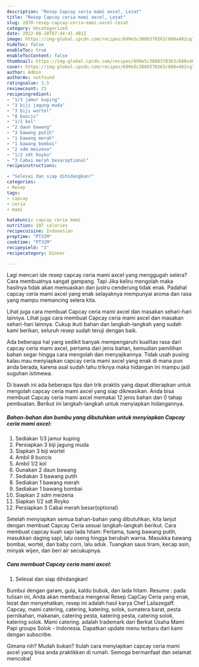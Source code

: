 ```yaml
---
description: "Resep Capcay ceria mami axcel, Lezat"
title: "Resep Capcay ceria mami axcel, Lezat"
slug: 2870-resep-capcay-ceria-mami-axcel-lezat
category: Uncategorized
date: 2022-08-28T07:44:41.481Z
image: https://img-global.cpcdn.com/recipes/699e5c3880370363/680x482cq70/capcay-ceria-mami-axcel-foto-resep-utama.jpg
hideToc: false
enableToc: true
enableTocContent: false
thumbnail: https://img-global.cpcdn.com/recipes/699e5c3880370363/680x482cq70/capcay-ceria-mami-axcel-foto-resep-utama.jpg
cover: https://img-global.cpcdn.com/recipes/699e5c3880370363/680x482cq70/capcay-ceria-mami-axcel-foto-resep-utama.jpg
author: Admin
authorAv: notfound
ratingvalue: 3.5
reviewcount: 25
recipeingredient:
- "1/3 jamur kuping"
- "3 biji jagung muda"
- "3 biji wortel"
- "8 buncis"
- "1/2 kol"
- "2 daun bawang"
- "3 bawang putih"
- "1 bawang merah"
- "1 bawang bombai"
- "2 sdm meizena"
- "1/2 sdt Royko"
- "3 Cabai merah besaroptional"
recipeinstructions:

- "Selesai dan siap dihidangkan!"
categories:
- Resep
tags:
- capcay
- ceria
- mami

katakunci: capcay ceria mami 
nutrition: 107 calories
recipecuisine: Indonesian
preptime: "PT32M"
cooktime: "PT32M"
recipeyield: "3"
recipecategory: Dinner

---
```



Lagi mencari ide resep capcay ceria mami axcel yang menggugah selera? Cara membuatnya sangat gampang. Tapi Jika keliru mengolah maka hasilnya tidak akan memuaskan dan justru cenderung tidak enak. Padahal capcay ceria mami axcel yang enak selayaknya mempunyai aroma dan rasa yang mampu memancing selera kita.


Lihat juga cara membuat Capcay ceria mami axcel dan masakan sehari-hari lainnya. Lihat juga cara membuat Capcay ceria mami axcel dan masakan sehari-hari lainnya. Cukup ikuti bahan dan langkah-langkah yang sudah kami berikan, seluruh resep sudah teruji dengan baik.

Ada beberapa hal yang sedikit banyak mempengaruhi kualitas rasa dari capcay ceria mami axcel, pertama dari jenis bahan, kemudian pemilihan bahan segar hingga cara mengolah dan menyajikannya. Tidak usah pusing kalau mau menyiapkan capcay ceria mami axcel yang enak di mana pun anda berada, karena asal sudah tahu triknya maka hidangan ini mampu jadi suguhan istimewa.


Di bawah ini ada beberapa tips dan trik praktis yang dapat diterapkan untuk mengolah capcay ceria mami axcel yang siap dikreasikan. Anda bisa membuat Capcay ceria mami axcel memakai 12 jenis bahan dan 0 tahap pembuatan. Berikut ini langkah-langkah untuk menyiapkan hidangannya.

<!--inarticleads1-->

##### Bahan-bahan dan bumbu yang dibutuhkan untuk menyiapkan Capcay ceria mami axcel:

1. Sediakan 1/3 jamur kuping
1. Persiapkan 3 biji jagung muda
1. Siapkan 3 biji wortel
1. Ambil 8 buncis
1. Ambil 1/2 kol
1. Gunakan 2 daun bawang
1. Sediakan 3 bawang putih
1. Sediakan 1 bawang merah
1. Sediakan 1 bawang bombai
1. Siapkan 2 sdm meizena
1. Siapkan 1/2 sdt Royko
1. Persiapkan 3 Cabai merah besar(optional)


Setelah menyiapkan semua bahan-bahan yang dibutuhkan, kita lanjut dengan membuat Capcay Ceria sesuai langkah-langkah berikut. Cara membuat capcay kuah sapi lada hitam: Pertama, tuang bawang putih, masukkan daging sapi, lalu oseng hingga berubah warna. Masukka bawang bombai, wortel, dan baby corn, lalu aduk. Tuangkan saus tiram, kecap asin, minyak wijen, dan beri air secukupnya. 

<!--inarticleads2-->

##### Cara membuat Capcay ceria mami axcel:


1. Selesai dan siap dihidangkan!

Bumbui dengan garam, gula, kaldu bubuk, dan lada hitam. Resume : pada tulisan ini, Anda akan membaca mengenai Resep CapCay Ceria yang enak, lezat dan menyehatkan, resep ini adalah hasil karya Chef Lailazegaff. Capcay, mami catering, catering, katering, solok, sumatera barat, pesta pernikahan, makanan, catering pesta, katering pesta, catering solok, katering solok. Mami catering. adalah trademark dari Berkat Usaha Mami Papi groups Solok - Indonesia. Dapatkan update menu terbaru dari kami dengan subscribe. 

Gimana nih? Mudah bukan? Itulah cara menyiapkan capcay ceria mami axcel yang bisa anda praktikkan di rumah. Semoga bermanfaat dan selamat mencoba!
